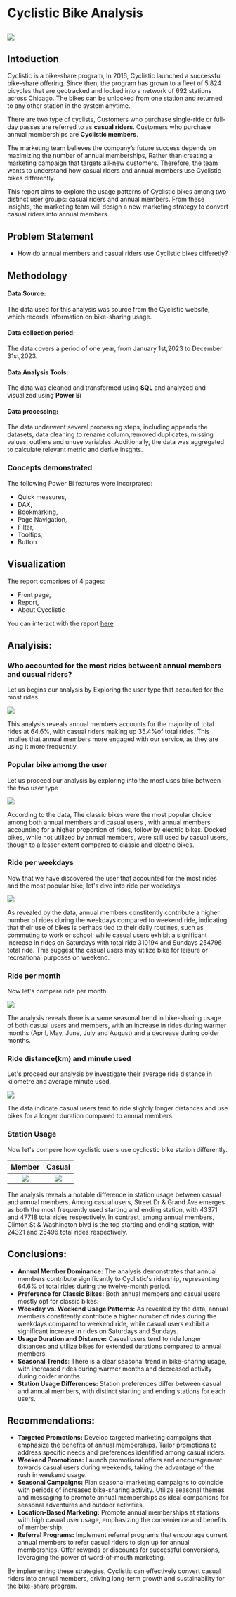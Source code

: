 # Cyclistic Bike Analysis

![](Cyclistic_frontpage.JPG)
---

## Intoduction

Cyclistic is a bike-share program, In 2016, Cyclistic launched a successful bike-share offering. Since then, the program has grown to a fleet of 5,824 bicycles that are geotracked and locked into a network of 692 stations across Chicago. The bikes can be unlocked from one station and returned to any other station in the system anytime.

There are two type of cyclists, Customers who purchase single-ride or full-day passes are referred to as **casual riders**. Customers who purchase annual memberships are **Cyclistic members**.

The  marketing team believes the company’s future success depends on maximizing the number of annual memberships, Rather than creating a marketing campaign that targets all-new customers. Therefore, the team wants to understand how casual riders and annual members use Cyclistic bikes differently.

This report aims to explore the usage patterns of Cyclistic bikes among two distinct user groups: casual riders and annual members.
From these insights, the marketing  team will design a new marketing strategy to convert casual riders into annual members.

## Problem Statement
- How do annual members and casual riders use Cyclistic bikes differetly?

## Methodology

#### Data Source:
The data used for this analysis was source from the Cyclistic website, which records information on bike-sharing usage.
#### Data collection period:
The data covers a period of one year, from January 1st,2023 to December 31st,2023.
#### Data Analysis Tools:
The data was cleaned and transformed using **SQL** and analyzed and visualized using **Power Bi**
#### Data processing:
The data underwent several processing steps, including appends the datasets, data cleaning to rename column,removed duplicates, missing values, outliers and unuse variables.
Additionally, the data was aggregated to calculate relevant metric and derive insghts.


### Concepts demonstrated
The following Power Bi features were incorprated:
- Quick measures,
- DAX,
- Bookmarking,
- Page Navigation,
- Filter,
- Tooltips,
- Button
  
## Visualization
The report comprises of 4 pages:
- Front page,
- Report,
- About Cycclistic

 You can interact with the report [here](https://app.powerbi.com/view?r=eyJrIjoiOGI4MzczMTAtN2Q2OC00YTU4LTgzZDMtNDY3ZTY4MTEwNzA4IiwidCI6Ijc2MTk0OTUzLTA1ZTMtNDZlNi1hMmI5LTQ3NmFkOGE5NGQ2ZSJ9)

 ## Analyisis:

 ### Who accounted for the most rides betweent annual members and cusual riders?
 Let us begins our analysis by Exploring the user type that accouted for the most rides.

 ![](Total_ride_By_user.JPG)

This analysis reveals annual members accounts for the majority of total rides at 64.6%, with casual riders making up 35.4%of total rides. This implies that annual members more engaged with our service, as they are using it more frequently. 
 
### Popular bike among the user
Let us proceed our analysis by exploring into the most uses bike between the two user type

![](User_Preferable_bike.JPG)

According to the data,  The classic bikes were the most popular choice among both annual members and casual users , with annual members accounting for a higher proportion of rides, follow by  electric bikes. Docked bikes, while not utilized by annual members, were still used by casual users, though to a lesser extent compared to classic and electric bikes.

### Ride per weekdays
Now that we have discovered the user that accounted for the most rides and the most popular bike, let's dive into ride per weekdays

![](weekday_ride.JPG)

As revealed by the data, annual members constitently contribute a higher number of rides during the weekdays compared to weekend ride, indicating that their use of bikes is perhaps tied to their daily routines, such as commuting to work or school. while casual users exhibit a significant increase in rides on Saturdays with total ride 310194 and Sundays 254796 total ride. This suggest tha casual users may utilize bike for leisure or recreational purposes on weekend. 

### Ride per month
Now let's compere ride per month.

![](Total_monthlyRide.JPG)

The analysis reveals there is a same seasonal trend in bike-sharing usage of both casual users and members, with an increase in rides during warmer months  (April, May, June, July and August) and a decrease during colder months.

### Ride distance(km) and minute used
Let's proceed our analysis by investigate their average ride distance in kilometre and average minute used.

![](ridedistance_minuteused.JPG)

The data indicate casual users tend to ride slightly longer distances and use bikes for a longer duration compared to annual members.
 

### Station Usage
Now let's compere how cyclistic users use cyclicstic bike station differently.


Member                                             |                                            Casual   
:------------------------------------------------: | :-------------------------------------------------:
![](member_startEnd_station.JPG)                   |  ![](Casual_startEnd_Station.JPG)

The analysis reveals a notable difference in station usage between casual and annual members.  Among casual users, Street Dr & Grand Ave emerges as both the most frequently used starting and ending station, with 43371 and 47718 total rides respectively. In contrast, among annual members, Clinton St & Washington  blvd is the top starting and ending station, with 24321 and 25496 total rides respectively.

## Conclusions:
- **Annual Member Dominance:** The analysis demonstrates that annual members contribute significantly to Cyclistic's ridership, representing 64.6% of total rides during the twelve-month period. 
- **Preference for Classic Bikes:** Both annual members and casual users mostly opt for classic bikes. 
- **Weekday vs. Weekend Usage Patterns:** As revealed by the data, annual members constitently contribute a higher number of rides during the weekdays compared to weekend ride, while casual users exhibit a significant increase in rides on Saturdays and Sundays.
- **Usage Duration and Distance:** Casual users tend to ride longer distances and utilize bikes for extended durations compared to annual members. 
- **Seasonal Trends**: There is a clear seasonal trend in bike-sharing usage, with increased rides during warmer months and decreased activity during colder months.
- **Station Usage Differences:** Station preferences differ between casual and annual members, with distinct starting and ending stations for each users.

## Recommendations:
- **Targeted Promotions:** Develop targeted marketing campaigns that emphasize the benefits of annual memberships. Tailor promotions to address specific needs and preferences identified among casual riders.
- **Weekend Promotions:** Launch promotional offers and encouragement towards casual users during weekends, taking the advantage of the rush in weekend usage.
- **Seasonal Campaigns:** Plan seasonal marketing campaigns to coincide with periods of increased bike-sharing activity. Utilize seasonal themes and messaging to promote annual memberships as ideal companions for seasonal adventures and outdoor activities.
- **Location-Based Marketing:** Promote annual memberships at stations with high casual user usage, emphasizing the convenience and benefits of membership.
- **Referral Programs:** Implement referral programs that encourage current annual members to refer casual riders to sign up for annual memberships. Offer rewards or discounts for successful conversions, leveraging the power of word-of-mouth marketing.
  
By implementing these strategies, Cyclistic can effectively convert casual riders into  annual members, driving long-term growth and sustainability for the bike-share program.



   
 



